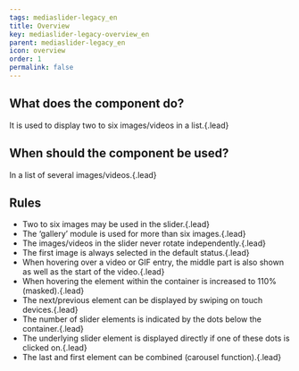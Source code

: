 ```yaml
---
tags: mediaslider-legacy_en
title: Overview
key: mediaslider-legacy-overview_en
parent: mediaslider-legacy_en
icon: overview
order: 1
permalink: false  
---
```


## What does the component do?
It is used to display two to six images/videos in a list.{.lead}

## When should the component be used?
In a list of several images/videos.{.lead}

## Rules
* Two to six images may be used in the slider.{.lead}
* The ‘gallery’ module is used for more than six images.{.lead}
* The images/videos in the slider never rotate independently.{.lead}
* The first image is always selected in the default status.{.lead}
* When hovering over a video or GIF entry, the middle part is also shown as well as the start of the video.{.lead}
* When hovering the element within the container is increased to 110% (masked).{.lead}
* The next/previous element can be displayed by swiping on touch devices.{.lead}
* The number of slider elements is indicated by the dots below the container.{.lead}
* The underlying slider element is displayed directly if one of these dots is clicked on.{.lead}
* The last and first element can be combined (carousel function).{.lead}